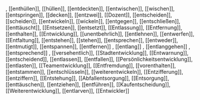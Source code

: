 , [[enthüllen]], [[hüllen]], [[entdeckten]], [[entwischen]], [[wischen]], [[entspringen]], [[decken]], [[entzwei]], [[Dozent]], [[entscheiden]], [[scheiden]], [[entwickeln]], [[wickeln]], [[entgegen]], [[entschließen]], [[enttäuscht]], [[Entsetzen]], [[entsetzt]], [[Entlassung]], [[Entfernung]], [[enthalten]], [[Entwicklung]], [[unentbehrlich]], [[entlehnen]], [[entwerfen]], [[Entfaltung]], [[entstehen]], [[stehen]], [[entsprechen]], [[entweder]], [[entmutigt]], [[entspannen]], [[entfernen]]
, [[entlang]]
, [[entlanggehen]]
, [[entsprechend]]
, [[versehentlich]], [[Stadtentwicklung]], [[Entwarnung]], [[entscheidend]], [[entlassen]], [[entfallen]], [[Persönlichkeitsentwicklung]], [[entlasten]], [[Teamentwicklung]], [[Entfremdung]], [[vorenthalten]], [[entstammen]], [[entschlüsseln]], [[weiterentwickeln]], [[Entzifferung]], [[entziffern]], [[Entstehung]], [[Abfallentsorgung]], [[Entsorgung]], [[enttäuschen]], [[entziehen]], [[entführen]], [[Kaufentscheidung]], [[Weiterentwicklung]], [[entlarven]], [[Entwickler]]